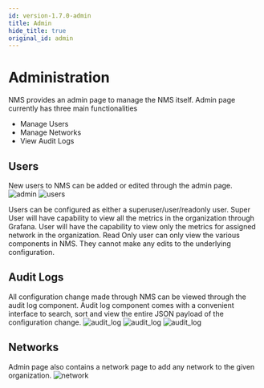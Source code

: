 ```yaml
---
id: version-1.7.0-admin
title: Admin
hide_title: true
original_id: admin
---
```

# Administration

NMS provides an admin page to manage the NMS itself. Admin page currently has three main functionalities

- Manage Users
- Manage Networks
- View Audit Logs

## Users

New users to NMS can be added or edited through the admin page.
![admin](../../../docs/assets/nms/userguide/admin/admin.png)
![users](../../../docs/assets/nms/userguide/admin/users.png)

Users can be configured as either a superuser/user/readonly user.
Super User will have capability to view all the metrics in the organization through Grafana.
User will have the capability to view only the metrics for assigned network in the organization.
Read Only user can only view the various components in NMS. They cannot make any edits to the underlying configuration.

## Audit Logs

All configuration change made through NMS can be viewed through the audit log component. Audit log component comes with a convenient interface to search, sort and view the entire JSON payload of the configuration change.
![audit_log](../../../docs/assets/nms/userguide/admin/audit_log1.png)
![audit_log](../../../docs/assets/nms/userguide/admin/audit_log2.png)
![audit_log](../../../docs/assets/nms/userguide/admin/audit_log3.png)

## Networks

Admin page also contains a network page to add any network to the given organization.
![network](../../../docs/assets/nms/userguide/admin/network.png)
